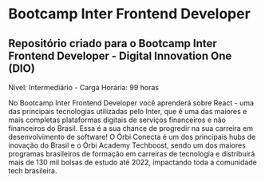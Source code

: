 # Bootcamp Inter Frontend Developer

## Repositório criado para o Bootcamp Inter Frontend Developer - Digital Innovation One (DIO)

Nível: Intermediário - Carga Horária: 99 horas

No Bootcamp Inter Frontend Developer você aprenderá sobre React - uma das principais tecnologias utilizadas pelo Inter, que é uma das maiores e mais completas plataformas digitais de serviços financeiros e não financeiros do Brasil. Essa é a sua chance de progredir na sua carreira em desenvolvimento de software! O Órbi Conecta é um dos principais hubs de inovação do Brasil e o Órbi Academy Techboost, sendo um dos maiores programas brasileiros de formação em carreiras de tecnologia e distribuirá mais de 130 mil bolsas de estudo até 2022, impactando toda a comunidade tech brasileira.

